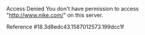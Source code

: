 Access Denied You don't have permission to access "http://www.nike.com/" on this server.

Reference #18.3d8edc43.1587012573.199dcc1f
